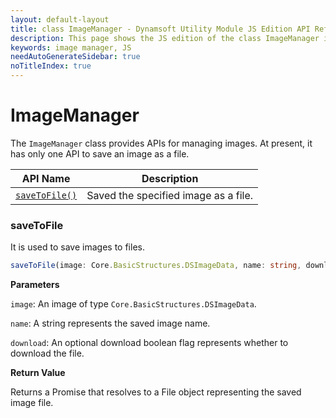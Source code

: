 ```yaml
---
layout: default-layout
title: class ImageManager - Dynamsoft Utility Module JS Edition API Reference
description: This page shows the JS edition of the class ImageManager in Dynamsoft Utility Module.
keywords: image manager, JS
needAutoGenerateSidebar: true
noTitleIndex: true
---
```


# ImageManager

The `ImageManager` class provides APIs for managing images. At present, it has only one API to save an image as a file.


| API Name                    | Description                          |
| --------------------------- | ------------------------------------ |
| [`saveToFile()`](#savetofile) | Saved the specified image as a file. |

### saveToFile

It is used to save images to files.

```typescript
saveToFile(image: Core.BasicStructures.DSImageData, name: string, download?: boolean): Promise<File>;
```

**Parameters**

`image`: An image of type `Core.BasicStructures.DSImageData`.

`name`: A string represents the saved image name.

`download`: An optional download boolean flag represents whether to download the file.

**Return Value**

Returns a Promise that resolves to a File object representing the saved image file.
